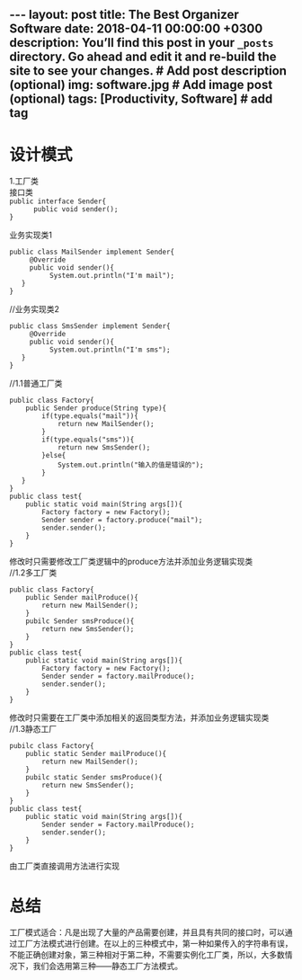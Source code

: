 ﻿﻿﻿﻿﻿﻿﻿﻿﻿﻿﻿﻿﻿﻿﻿﻿﻿﻿﻿﻿﻿﻿﻿﻿﻿﻿﻿﻿﻿﻿﻿﻿﻿﻿﻿﻿﻿﻿﻿﻿﻿﻿﻿﻿﻿﻿﻿﻿---layout: posttitle: The Best Organizer Softwaredate: 2018-04-11 00:00:00 +0300description: You’ll find this post in your `_posts` directory. Go ahead and edit it and re-build the site to see your changes. # Add post description (optional)img: software.jpg # Add image post (optional)tags: [Productivity, Software] # add tag--- # 设计模式 1.工厂类  接口类  `public interface Sender{`  `      public void sender();`  `}`    业务实现类1  `public class MailSender implement Sender{`  `     @Override`  `     public void sender(){`  `          System.out.println("I'm mail");`   `   }`  `}`    //业务实现类2  `public class SmsSender implement Sender{`  `     @Override`  `     public void sender(){`  `          System.out.println("I'm sms");`   `   }`  `}` //1.1普通工厂类  `public class Factory{`  `    public Sender produce(String type){`  `        if(type.equals("mail")){`  `            return new MailSender();`  `        }`  `        if(type.equals("sms")){`  `            return new SmsSender();`  `        }else{`  `            System.out.println("输入的值是错误的");`  `        }`  `   }`    `}`   `public class test{`  `    public static void main(String args[]){`  `        Factory factory = new Factory();`  `        Sender sender = factory.produce("mail");`  `        sender.sender();`  `    }`  `}`     修改时只需要修改工厂类逻辑中的produce方法并添加业务逻辑实现类  //1.2多工厂类  `public class Factory{`  `    public Sender mailProduce(){`  `        return new MailSender();`  `    }`  `    pubilc Sender smsProduce(){`  `        return new SmsSender();`  `    }`  `}`  `public class test{`  `    public static void main(String args[]){`  `        Factory factory = new Factory();`  `        Sender sender = factory.mailProduce();`  `        sender.sender();`  `    }`  `}`    修改时只需要在工厂类中添加相关的返回类型方法，并添加业务逻辑实现类  //1.3静态工厂  `pubilc class Factory{`  `    public static Sender mailProduce(){`  `        return new MailSender();`  `    }`  `    pubilc static Sender smsProduce(){`  `        return new SmsSender();`  `    }`  `}`  `public class test{`  `    public static void main(String args[]){`  `        Sender sender = Factory.mailProduce();`  `        sender.sender();`  `    }`  `}`  由工厂类直接调用方法进行实现  # 总结  工厂模式适合：凡是出现了大量的产品需要创建，并且具有共同的接口时，可以通过工厂方法模式进行创建。在以上的三种模式中，第一种如果传入的字符串有误，不能正确创建对象，第三种相对于第二种，不需要实例化工厂类，所以，大多数情况下，我们会选用第三种——静态工厂方法模式。